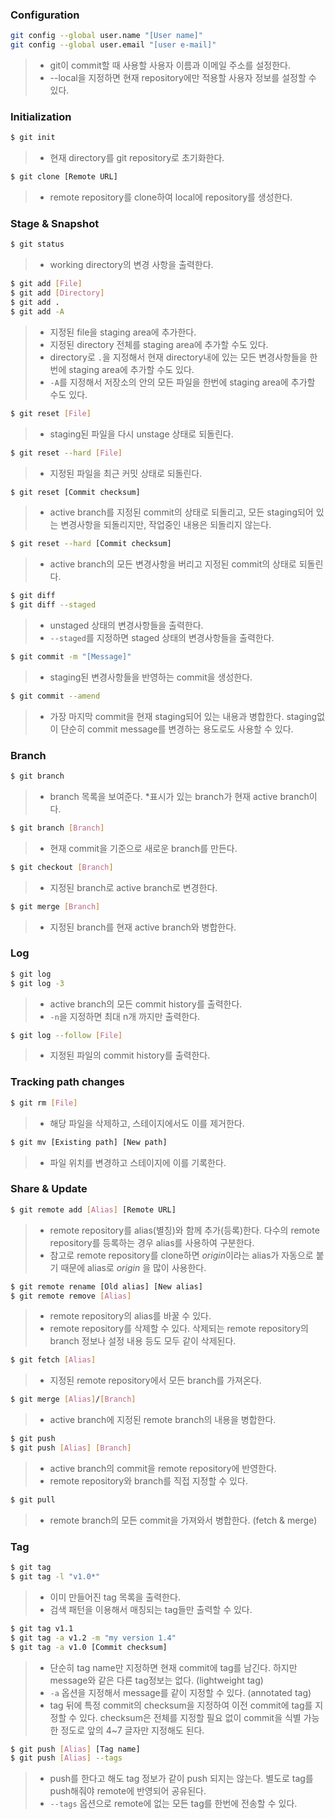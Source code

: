 ### Configuration

```bash
git config --global user.name "[User name]" 
git config --global user.email "[user e-mail]"
```

> * git이 commit할 때 사용할 사용자 이름과 이메일 주소를 설정한다.
> * --local을 지정하면 현재 repository에만 적용할 사용자 정보를 설정할 수 있다.

### Initialization

```bash
$ git init
```

> * 현재 directory를 git repository로 초기화한다. 

```bash
$ git clone [Remote URL]
```

> * remote repository를 clone하여 local에 repository를 생성한다.

### Stage & Snapshot
```bash
$ git status
```

> * working directory의 변경 사항을 출력한다.

```bash
$ git add [File]
$ git add [Directory]
$ git add .
$ git add -A
```

> * 지정된 file을 staging area에 추가한다.
> * 지정된 directory 전체를 staging area에 추가할 수도 있다.
> * directory로 `.`을 지정해서 현재 directory내에 있는 모든 변경사항들을 한번에 staging area에 추가할 수도 있다.
> * `-A`를 지정해서 저장소의 안의 모든 파일을 한번에 staging area에 추가할 수도 있다.

```bash
$ git reset [File]
```

> * staging된 파일을 다시 unstage 상태로 되돌린다.

```bash
$ git reset --hard [File]
```

> * 지정된 파일을 최근 커밋 상태로 되돌린다.

```bash
$ git reset [Commit checksum]
```

> * active branch를 지정된 commit의 상태로 되돌리고, 모든 staging되어 있는 변경사항을 되돌리지만, 작업중인 내용은 되돌리지 않는다.

```bash
$ git reset --hard [Commit checksum]
```

> * active branch의 모든 변경사항을 버리고 지정된 commit의 상태로 되돌린다. 

```bash
$ git diff
$ git diff --staged
```

> * unstaged 상태의 변경사항들을 출력한다.
> * `--staged`를 지정하면 staged 상태의 변경사항들을 출력한다. 

```bash
$ git commit -m "[Message]"
```

> * staging된 변경사항들을 반영하는 commit을 생성한다.

```bash
$ git commit --amend
```

> * 가장 마지막 commit을 현재 staging되어 있는 내용과 병합한다. staging없이 단순히 commit message를 변경하는 용도로도 사용할 수 있다.

### Branch

```bash
$ git branch
```

> * branch 목록을 보여준다. *표시가 있는 branch가 현재 active branch이다.

```bash
$ git branch [Branch]
```

> * 현재 commit을 기준으로 새로운 branch를 만든다.

```bash
$ git checkout [Branch]
```

> * 지정된 branch로 active branch로 변경한다.

```bash
$ git merge [Branch]
```

> * 지정된 branch를 현재 active branch와 병합한다.

### Log

```bash
$ git log
$ git log -3
```

> * active branch의 모든 commit history를 출력한다.
> * `-n`을 지정하면 최대 n개 까지만 출력한다.

```bash
$ git log --follow [File]
```

> * 지정된 파일의 commit history를 출력한다.

### Tracking path changes

```bash
$ git rm [File]
```

> * 해당 파일을 삭제하고, 스테이지에서도 이를 제거한다.

```bash
$ git mv [Existing path] [New path]
```

> * 파일 위치를 변경하고 스테이지에 이를 기록한다.

### Share & Update

```bash
$ git remote add [Alias] [Remote URL]
```

> * remote repository를 alias(별칭)와 함께 추가(등록)한다. 다수의 remote repository를 등록하는 경우 alias를 사용하여 구분한다.
> * 참고로 remote repository를 clone하면 *origin*이라는 alias가 자동으로 붙기 때문에 alias로 *origin* 을 많이 사용한다.

```bash
$ git remote rename [Old alias] [New alias]
$ git remote remove [Alias]
```

> * remote repository의 alias를 바꿀 수 있다.
> * remote repository를 삭제할 수 있다. 삭제되는 remote repository의 branch 정보나 설정 내용 등도 모두 같이 삭제된다.

```bash
$ git fetch [Alias]
```

> * 지정된 remote repository에서 모든 branch를 가져온다.

```bash
$ git merge [Alias]/[Branch]
```

> * active branch에 지정된 remote branch의 내용을 병합한다.

```bash
$ git push
$ git push [Alias] [Branch]
```

> * active branch의 commit을 remote repository에 반영한다.
> * remote repository와 branch를 직접 지정할 수 있다.

```bash
$ git pull
```

> * remote branch의 모든 commit을 가져와서 병합한다. (fetch & merge)

### Tag

```bash
$ git tag
$ git tag -l "v1.0*"
```

> * 이미 만들어진 tag 목록을 출력한다.
> * 검색 패턴을 이용해서 매칭되는 tag들만 출력할 수 있다.

```bash
$ git tag v1.1
$ git tag -a v1.2 -m "my version 1.4"
$ git tag -a v1.0 [Commit checksum]
```

> * 단순히 tag name만 지정하면 현재 commit에 tag를 남긴다. 하지만 message와 같은 다른 tag정보는 없다. (lightweight tag)
> * `-a` 옵션을 지정해서 message를 같이 지정할 수 있다. (annotated tag)
> * tag 뒤에 특정 commit의 checksum을 지정하여 이전 commit에 tag를 지정할 수 있다. checksum은 전체를 지정할 필요 없이 commit을 식별 가능한 정도로 앞의 4~7 글자만 지정해도 된다.

```bash
$ git push [Alias] [Tag name]
$ git push [Alias] --tags
```

> * push를 한다고 해도 tag 정보가 같이 push 되지는 않는다. 별도로 tag를 push해줘야 remote에 반영되어 공유된다.
> * `--tags` 옵션으로 remote에 없는 모든 tag를 한번에 전송할 수 있다.
